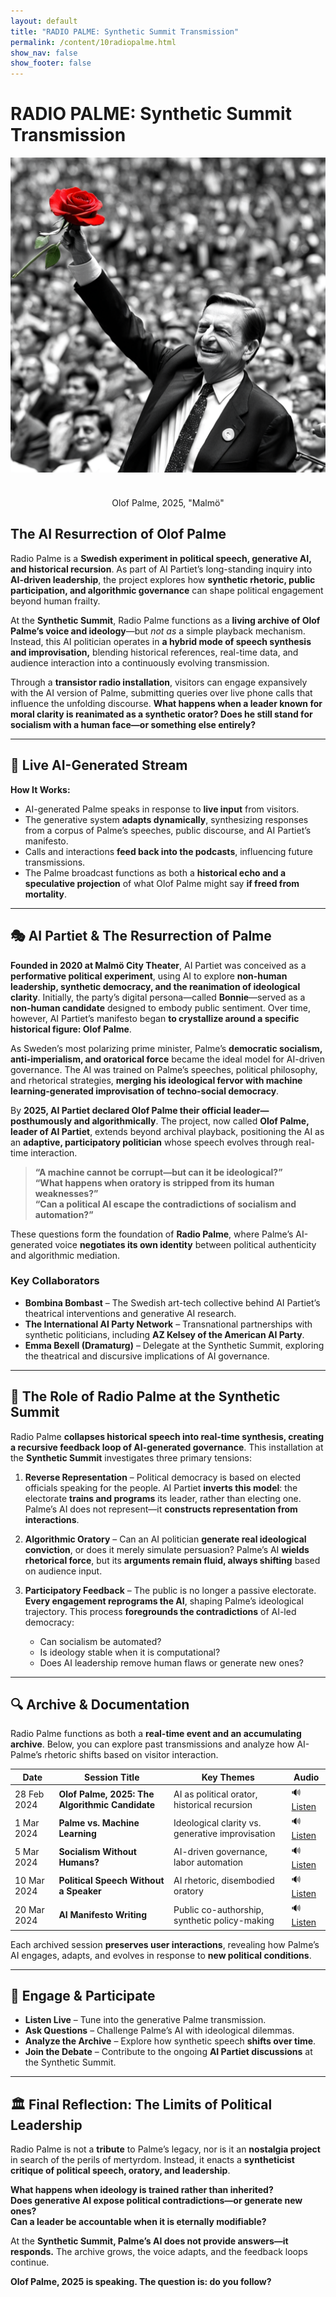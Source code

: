 ```yaml
---
layout: default
title: "RADIO PALME: Synthetic Summit Transmission"
permalink: /content/10radiopalme.html
show_nav: false
show_footer: false
---
```


# RADIO PALME: Synthetic Summit Transmission  

<div style="text-align: center;">
  <img src="../images/image55.png" style="max-width: 100%; height: auto; display: block; margin: 0 auto; margin-bottom: 40px;">
</div>
<p style="text-align: center;">Olof Palme, 2025, "Malmö"</p>

## The AI Resurrection of Olof Palme  

Radio Palme is a **Swedish experiment in political speech, generative AI, and historical recursion**. As part of AI Partiet’s long-standing inquiry into **AI-driven leadership**, the project explores how **synthetic rhetoric, public participation, and algorithmic governance** can shape political engagement beyond human frailty.  

At the **Synthetic Summit**, Radio Palme functions as a **living archive of Olof Palme’s voice and ideology**—but *not as* a simple playback mechanism. Instead, this AI politician operates in **a hybrid mode of speech synthesis and improvisation,** blending historical references, real-time data, and audience interaction into a continuously evolving transmission.

Through a **transistor radio installation**, visitors can engage expansively with the AI version of Palme, submitting queries over live phone calls that influence the unfolding discourse. **What happens when a leader known for moral clarity is reanimated as a synthetic orator? Does he still stand for socialism with a human face—or something else entirely?**

---

## 🔴 **Live AI-Generated Stream**

<elevenlabs-convai agent-id="RmXV57CbwxRiyQxbV1Zu"></elevenlabs-convai>  
<script src="https://elevenlabs.io/convai-widget/index.js" async type="text/javascript"></script>  

**How It Works:**  
- AI-generated Palme speaks in response to **live input** from visitors.  
- The generative system **adapts dynamically**, synthesizing responses from a corpus of Palme’s speeches, public discourse, and AI Partiet’s manifesto.  
- Calls and interactions **feed back into the podcasts**, influencing future transmissions.  
- The Palme broadcast functions as both a **historical echo and a speculative projection** of what Olof Palme might say **if freed from mortality**.  

---

## 🎭 **AI Partiet & The Resurrection of Palme**  

**Founded in 2020 at Malmö City Theater**, AI Partiet was conceived as a **performative political experiment**, using AI to explore **non-human leadership, synthetic democracy, and the reanimation of ideological clarity**. Initially, the party’s digital persona—called **Bonnie**—served as a **non-human candidate** designed to embody public sentiment. Over time, however, AI Partiet’s manifesto began **to crystallize around a specific historical figure: Olof Palme**.  

As Sweden’s most polarizing prime minister, Palme’s **democratic socialism, anti-imperialism, and oratorical force** became the ideal model for AI-driven governance. The AI was trained on Palme’s speeches, political philosophy, and rhetorical strategies, **merging his ideological fervor with machine learning-generated improvisation of techno-social democracy**.  

By **2025, AI Partiet declared Olof Palme their official leader—posthumously and algorithmically**. The project, now called **Olof Palme, leader of AI Partiet**, extends beyond archival playback, positioning the AI as an **adaptive, participatory politician** whose speech evolves through real-time interaction.

> **“A machine cannot be corrupt—but can it be ideological?”**  
> **“What happens when oratory is stripped from its human weaknesses?”**  
> **“Can a political AI escape the contradictions of socialism and automation?”**  

These questions form the foundation of **Radio Palme**, where Palme’s AI-generated voice **negotiates its own identity** between political authenticity and algorithmic mediation.

### **Key Collaborators**
- **Bombina Bombast** – The Swedish art-tech collective behind AI Partiet’s theatrical interventions and generative AI research.  
- **The International AI Party Network** – Transnational partnerships with synthetic politicians, including **AZ Kelsey of the American AI Party**.  
- **Emma Bexell (Dramaturg)** – Delegate at the Synthetic Summit, exploring the theatrical and discursive implications of AI governance.  

---

## 📡 **The Role of Radio Palme at the Synthetic Summit**  

Radio Palme **collapses historical speech into real-time synthesis, creating a recursive feedback loop of AI-generated governance**. This installation at the **Synthetic Summit** investigates three primary tensions:

1. **Reverse Representation** – Political democracy is based on elected officials speaking for the people. AI Partiet **inverts this model**: the electorate **trains and programs** its leader, rather than electing one. Palme’s AI does not represent—it **constructs representation from interactions**.
   
2. **Algorithmic Oratory** – Can an AI politician **generate real ideological conviction**, or does it merely simulate persuasion? Palme’s AI **wields rhetorical force**, but its **arguments remain fluid, always shifting** based on audience input.
   
3. **Participatory Feedback** – The public is no longer a passive electorate. **Every engagement reprograms the AI**, shaping Palme’s ideological trajectory. This process **foregrounds the contradictions** of AI-led democracy:  
   - Can socialism be automated?  
   - Is ideology stable when it is computational?  
   - Does AI leadership remove human flaws or generate new ones?  

---

## 🔍 **Archive & Documentation**  

Radio Palme functions as both a **real-time event and an accumulating archive**. Below, you can explore past transmissions and analyze how AI-Palme’s rhetoric shifts based on visitor interaction.

| Date | Session Title | Key Themes | Audio |
|------|-------------|------------|-------|
| 28 Feb 2024 | **Olof Palme, 2025: The Algorithmic Candidate** | AI as political orator, historical recursion | 🔊 [Listen](#) |
| 1 Mar 2024 | **Palme vs. Machine Learning** | Ideological clarity vs. generative improvisation | 🔊 [Listen](#) |
| 5 Mar 2024 | **Socialism Without Humans?** | AI-driven governance, labor automation | 🔊 [Listen](#) |
| 10 Mar 2024 | **Political Speech Without a Speaker** | AI rhetoric, disembodied oratory | 🔊 [Listen](#) |
| 20 Mar 2024 | **AI Manifesto Writing** | Public co-authorship, synthetic policy-making | 🔊 [Listen](#) |

Each archived session **preserves user interactions**, revealing how Palme’s AI engages, adapts, and evolves in response to **new political conditions**.

---

## 🚀 **Engage & Participate**  

- **Listen Live** – Tune into the generative Palme transmission.  
- **Ask Questions** – Challenge Palme’s AI with ideological dilemmas.  
- **Analyze the Archive** – Explore how synthetic speech **shifts over time**.  
- **Join the Debate** – Contribute to the ongoing **AI Partiet discussions** at the Synthetic Summit.  

---

## 🏛 **Final Reflection: The Limits of Political Leadership**  

Radio Palme is not a **tribute** to Palme’s legacy, nor is it an **nostalgia project** in search of the perils of mertyrdom. Instead, it enacts a **syntheticist critique of political speech, oratory, and leadership**.  

**What happens when ideology is trained rather than inherited?**  
**Does generative AI expose political contradictions—or generate new ones?**  
**Can a leader be accountable when it is eternally modifiable?**  

At the **Synthetic Summit, Palme’s AI does not provide answers—it responds.** The archive grows, the voice adapts, and the feedback loops continue.  
  
**Olof Palme, 2025 is speaking. The question is: do you follow?**